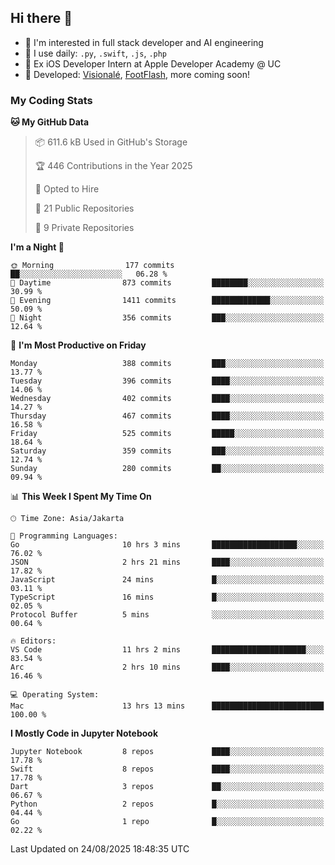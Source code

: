 ## Hi there 👋

- 🤖 I'm interested in full stack developer and AI engineering
- 🌱 I use daily: `.py`, `.swift`, `.js`, `.php`
- 🍎 Ex iOS Developer Intern at Apple Developer Academy @ UC
- 🔨 Developed: [Visionalé](https://apps.apple.com/id/app/visional%C3%A9/id6737191146), [FootFlash](https://apps.apple.com/id/app/footflash/id6550905078), more coming soon!

### My Coding Stats

<!--START_SECTION:waka-->
**🐱 My GitHub Data** 

> 📦 611.6 kB Used in GitHub's Storage 
 > 
> 🏆 446 Contributions in the Year 2025
 > 
> 💼 Opted to Hire
 > 
> 📜 21 Public Repositories 
 > 
> 🔑 9 Private Repositories 
 > 
**I'm a Night 🦉** 

```text
🌞 Morning                177 commits         ██░░░░░░░░░░░░░░░░░░░░░░░   06.28 % 
🌆 Daytime                873 commits         ████████░░░░░░░░░░░░░░░░░   30.99 % 
🌃 Evening                1411 commits        █████████████░░░░░░░░░░░░   50.09 % 
🌙 Night                  356 commits         ███░░░░░░░░░░░░░░░░░░░░░░   12.64 % 
```
📅 **I'm Most Productive on Friday** 

```text
Monday                   388 commits         ███░░░░░░░░░░░░░░░░░░░░░░   13.77 % 
Tuesday                  396 commits         ████░░░░░░░░░░░░░░░░░░░░░   14.06 % 
Wednesday                402 commits         ████░░░░░░░░░░░░░░░░░░░░░   14.27 % 
Thursday                 467 commits         ████░░░░░░░░░░░░░░░░░░░░░   16.58 % 
Friday                   525 commits         █████░░░░░░░░░░░░░░░░░░░░   18.64 % 
Saturday                 359 commits         ███░░░░░░░░░░░░░░░░░░░░░░   12.74 % 
Sunday                   280 commits         ██░░░░░░░░░░░░░░░░░░░░░░░   09.94 % 
```


📊 **This Week I Spent My Time On** 

```text
🕑︎ Time Zone: Asia/Jakarta

💬 Programming Languages: 
Go                       10 hrs 3 mins       ███████████████████░░░░░░   76.02 % 
JSON                     2 hrs 21 mins       ████░░░░░░░░░░░░░░░░░░░░░   17.82 % 
JavaScript               24 mins             █░░░░░░░░░░░░░░░░░░░░░░░░   03.11 % 
TypeScript               16 mins             █░░░░░░░░░░░░░░░░░░░░░░░░   02.05 % 
Protocol Buffer          5 mins              ░░░░░░░░░░░░░░░░░░░░░░░░░   00.64 % 

🔥 Editors: 
VS Code                  11 hrs 2 mins       █████████████████████░░░░   83.54 % 
Arc                      2 hrs 10 mins       ████░░░░░░░░░░░░░░░░░░░░░   16.46 % 

💻 Operating System: 
Mac                      13 hrs 13 mins      █████████████████████████   100.00 % 
```

**I Mostly Code in Jupyter Notebook** 

```text
Jupyter Notebook         8 repos             ████░░░░░░░░░░░░░░░░░░░░░   17.78 % 
Swift                    8 repos             ████░░░░░░░░░░░░░░░░░░░░░   17.78 % 
Dart                     3 repos             ██░░░░░░░░░░░░░░░░░░░░░░░   06.67 % 
Python                   2 repos             █░░░░░░░░░░░░░░░░░░░░░░░░   04.44 % 
Go                       1 repo              █░░░░░░░░░░░░░░░░░░░░░░░░   02.22 % 
```




 Last Updated on 24/08/2025 18:48:35 UTC
<!--END_SECTION:waka-->

<!--
**nico-samuelson/nico-samuelson** is a ✨ _special_ ✨ repository because its `README.md` (this file) appears on your GitHub profile.

Here are some ideas to get you started:

- 🔭 I’m currently working on ...
- 🌱 I’m currently learning ...
- 👯 I’m looking to collaborate on ...
- 🤔 I’m looking for help with ...
- 💬 Ask me about ...
- 📫 How to reach me: ...
- 😄 Pronouns: ...
- ⚡ Fun fact: ...
-->
